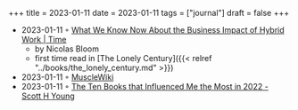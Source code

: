 +++
title = 2023-01-11
date = 2023-01-11
tags = ["journal"]
draft = false
+++

-   2023-01-11 ◦ [What We Know Now About the Business Impact of Hybrid Work | Time](https://time.com/charter/6211250/hybrid-work-nicholas-bloom/)
    -   by Nicolas Bloom
    -   first time read in [The Lonely Century]({{< relref "../books/the_lonely_century.md" >}})
-   2023-01-11 ◦ [MuscleWiki](https://musclewiki.com/)
-   2023-01-11 ◦ [The Ten Books that Influenced Me the Most in 2022 - Scott H Young](https://www.scotthyoung.com/blog/2023/01/10/recommended-books-2022/)
